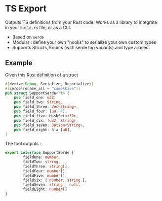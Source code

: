 # TS Export 

Outputs TS definitions from your Rust code. Works as a library to integrate in your `build.rs` file, or as a CLI.

* Based on `serde`
* Modular : define your own "hooks" to serialize your own custom types 
* Supports Structs, Enums (with serde tag variants) and type aliases

## Example

Given this Rust definition of a struct 

```rust
#[derive(Debug, Serialize, Deserialize)]
#[serde(rename_all = "camelCase")]
pub struct SupportSerde<'a> {
    pub field_one: u32,
    pub field_two: String,
    pub field_three: Vec<String>,
    pub field_four: [u8; 4],
    pub field_five: HashSet<i32>,
    pub field_six: (u32, String),
    pub field_seven: Option<String>,
    pub field_eight: &'a [u8],
}
```

The tool outputs : 

```typescript
export interface SupportSerde {
        fieldOne: number,
        fieldTwo: string,
        fieldThree: string[],
        fieldFour: number[],
        fieldFive: number[],
        fieldSix: [ number, string ],
        fieldSeven: string | null,
        fieldEight: number[]
}
```